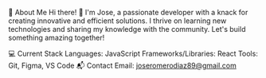🌟 About Me
Hi there! 👋 I'm Jose, a passionate developer with a knack for creating innovative and efficient solutions. I thrive on learning new technologies and sharing my knowledge with the community. Let's build something amazing together!

💻 Current Stack
Languages: JavaScript
Frameworks/Libraries: React
Tools: Git, Figma, VS Code
📬 Contact
Email: joseromerodiaz89@gmail.com
